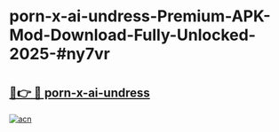 # porn-x-ai-undress-Premium-APK-Mod-Download-Fully-Unlocked-2025-#ny7vr

# <h2><a href="https://bedroomkl.my?title=porn-x-ai-undress&ref=1AP">🔗👉 🔴 porn-x-ai-undress</a></h2>

[![acn](https://github.com/user-attachments/assets/0f9c940e-d8b0-45ae-aac7-cd30a18b3e1c)](https://bedroomkl.my?title=porn-x-ai-undress&ref=1AP)

